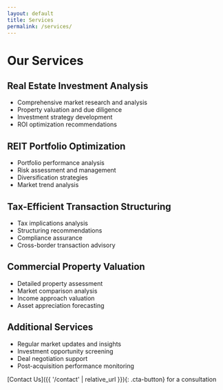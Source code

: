 ```yaml
---
layout: default
title: Services
permalink: /services/
---
```


# Our Services

## Real Estate Investment Analysis
- Comprehensive market research and analysis
- Property valuation and due diligence
- Investment strategy development
- ROI optimization recommendations

## REIT Portfolio Optimization
- Portfolio performance analysis
- Risk assessment and management
- Diversification strategies
- Market trend analysis

## Tax-Efficient Transaction Structuring
- Tax implications analysis
- Structuring recommendations
- Compliance assurance
- Cross-border transaction advisory

## Commercial Property Valuation
- Detailed property assessment
- Market comparison analysis
- Income approach valuation
- Asset appreciation forecasting

## Additional Services
- Regular market updates and insights
- Investment opportunity screening
- Deal negotiation support
- Post-acquisition performance monitoring

[Contact Us]({{ '/contact' | relative_url }}){: .cta-button} for a consultation 